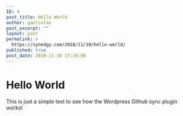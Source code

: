 ```yaml
---
ID: 4
post_title: Hello World
author: gaelcolas
post_excerpt: ""
layout: post
permalink: >
  https://synedgy.com/2018/11/10/hello-world/
published: true
post_date: 2018-11-10 17:18:00
---
```

# Hello World

This is just a simple test to see how the Wordpress Github sync plugin works!
